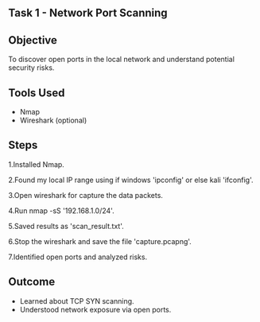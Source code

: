 ## Task 1 - Network Port Scanning

## Objective

To discover open ports in the local network and understand potential security risks.

## Tools Used

 * Nmap
 * Wireshark (optional)

## Steps

1.Installed Nmap.

2.Found my local IP range using if windows 'ipconfig' or else kali 'ifconfig'.

3.Open wireshark for capture the data packets.

4.Run nmap -sS '192.168.1.0/24'.

5.Saved results as 'scan_result.txt'.

6.Stop the wireshark and save the file 'capture.pcapng'.

7.Identified open ports and analyzed risks.

## Outcome

* Learned about TCP SYN scanning.
* Understood network exposure via open ports.
  

